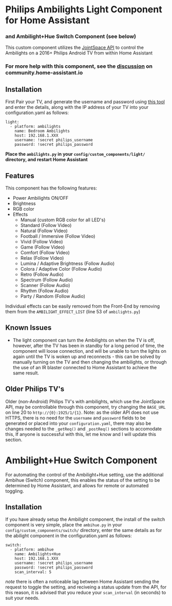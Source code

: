 # Philips Ambilights Light Component for Home Assistant
### and Ambilight+Hue Switch Component (see below)

This custom component utilizes the [JointSpace API](http://jointspace.sourceforge.net/projectdata/documentation/jasonApi/1/doc/API.html) to control the Ambilights on a 2016+ Philips Android TV from within Home Assistant

### For more help with this component, see the [discussion](https://community.home-assistant.io/t/philips-android-tv-ambilights-light-component/67754) on community.home-assistant.io

## Installation
First Pair your TV, and generate the username and password using [this tool](https://github.com/suborb/philips_android_tv) and enter the details, along with the IP address of your TV into your configuration.yaml as follows:
```
light:
  - platform: ambilights
    name: Bedroom Ambilights
    host: 192.168.1.XXX
    username: !secret philips_username
    password: !secret philips_password
```

**Place the `ambilights.py` in your `config/custom_components/light/` directory, and restart Home Assistant**

## Features
This component has the following features:
- Power Ambilights ON/OFF
- Brightness
- RGB color
- Effects
  - Manual (custom RGB color for all LED's)
  - Standard (Follow Video)
  - Natural (Follow Video)
  - Football / Immersive (Follow Video)
  - Vivid (Follow Video)
  - Game (Follow Video)
  - Comfort (Follow Video)
  - Relax (Follow Video)
  - Lumina / Adaptive Brightness (Follow Audio)
  - Colora / Adaptive Color (Follow Audio)
  - Retro (Follow Audio)
  - Spectrum (Follow Audio)
  - Scanner (Follow Audio)
  - Rhythm (Follow Audio)
  - Party / Random (Follow Audio)
  
Individual effects can be easily removed from the Front-End by removing them from the `AMBILIGHT_EFFECT_LIST` (line 53 of `ambilights.py`)

## Known Issues
- The light component can turn the Ambilights on when the TV is off, however, after the TV has been in standby for a long period of time, the component will loose connection, and will be unable to turn the lights on again until the TV is woken up and reconnects - this can be solved by manually turning on the TV and then changing the ambilights, or through the use of an IR blaster connected to Home Assistant to achieve the same result.

## Older Philips TV's
Older (non-Android) Philips TV's with ambilights, which use the JointSpace API, may be controllable through this component, try changing the `BASE_URL` on line 20 to `http://{0}:1925/1/{1}`. Note: as the older API does not use HTTPS, there is no need for the `username` and  `password` fields to be generated or placed into your `configuration.yaml`, there may also be changes needed to the `_getReq()` and `_postReq()` sections to accomodate this, If anyone is successful with this, let me know and I will update this section.

# Ambilight+Hue Switch Component
For automating the control of the Ambilight+Hue setting, use the additional Ambihue (Switch) component, this enables the status of the setting to be determined by Home Assistant, and allows for remote or automated toggling.
## Installation
If you have already setup the Ambilight component, the install of the switch component is very simple, place the `ambihue.py` in your `config/custom_components/switch/` directory,
enter the same details as for the abilight component in the configuration.yaml as follows:
```
switch:
  - platform: ambihue
    name: Ambilights+Hue
    host: 192.168.1.XXX
    username: !secret philips_username
    password: !secret philips_password
    scan_interval: 5
```
*note* there is often a noticeable lag between Home Assistant sending the request to toggle the setting, and reciveing a status update from the API, for this reason, it is advised that you reduce your `scan_interval` (in seconds) to suit your needs.
